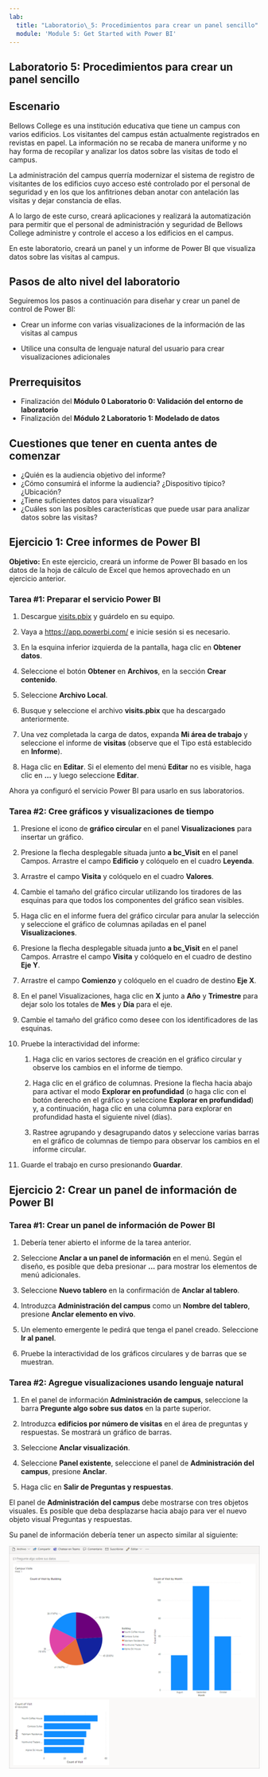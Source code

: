 ```yaml
---
lab:
  title: "Laboratorio\_5: Procedimientos para crear un panel sencillo"
  module: 'Module 5: Get Started with Power BI'
---
```


## <a name="lab-5-how-to-build-a-simple-dashboard"></a>Laboratorio 5: Procedimientos para crear un panel sencillo

## <a name="scenario"></a>Escenario

Bellows College es una institución educativa que tiene un campus con varios edificios. Los visitantes del campus están actualmente registrados en revistas en papel. La información no se recaba de manera uniforme y no hay forma de recopilar y analizar los datos sobre las visitas de todo el campus.

La administración del campus querría modernizar el sistema de registro de visitantes de los edificios cuyo acceso esté controlado por el personal de seguridad y en los que los anfitriones deban anotar con antelación las visitas y dejar constancia de ellas.

A lo largo de este curso, creará aplicaciones y realizará la automatización para permitir que el personal de administración y seguridad de Bellows College administre y controle el acceso a los edificios en el campus.

En este laboratorio, creará un panel y un informe de Power BI que visualiza datos sobre las visitas al campus.

## <a name="high-level-lab-steps"></a>Pasos de alto nivel del laboratorio

Seguiremos los pasos a continuación para diseñar y crear un panel de control de Power BI:

-   Crear un informe con varias visualizaciones de la información de las visitas al campus

-   Utilice una consulta de lenguaje natural del usuario para crear visualizaciones adicionales

## <a name="prerequisites"></a>Prerrequisitos

- Finalización del **Módulo 0 Laboratorio 0: Validación del entorno de laboratorio**
- Finalización del **Módulo 2 Laboratorio 1: Modelado de datos**

## <a name="things-to-consider-before-you-begin"></a>Cuestiones que tener en cuenta antes de comenzar

-   ¿Quién es la audiencia objetivo del informe?
-   ¿Cómo consumirá el informe la audiencia? ¿Dispositivo típico? ¿Ubicación?
-   ¿Tiene suficientes datos para visualizar?
-   ¿Cuáles son las posibles características que puede usar para analizar datos sobre las visitas?

## <a name="exercise-1-create-power-bi-report"></a>Ejercicio 1: Cree informes de Power BI

**Objetivo:** En este ejercicio, creará un informe de Power BI basado en los datos de la hoja de cálculo de Excel que hemos aprovechado en un ejercicio anterior.

### <a name="task-1-prepare-power-bi-service"></a>Tarea \#1: Preparar el servicio Power BI

1.  Descargue [visits.pbix](https://github.com/MicrosoftLearning/PL-900-Microsoft-Power-Platform-Fundamentals/raw/master/Allfiles/visits.pbix) y guárdelo en su equipo.

2.  Vaya a <https://app.powerbi.com/> e inicie sesión si es necesario.

3.  En la esquina inferior izquierda de la pantalla, haga clic en **Obtener datos**.

4.  Seleccione el botón **Obtener** en **Archivos**, en la sección **Crear contenido**.

5.  Seleccione **Archivo Local**.

6.  Busque y seleccione el archivo **visits.pbix** que ha descargado anteriormente.

7.  Una vez completada la carga de datos, expanda **Mi área de trabajo** y seleccione el informe de **visitas** (observe que el Tipo está establecido en **Informe**).

8.  Haga clic en **Editar**. Si el elemento del menú **Editar** no es visible, haga clic en **...** y luego seleccione **Editar**.

Ahora ya configuró el servicio Power BI para usarlo en sus laboratorios.

### <a name="task-2-create-chart-and-time-visualizations"></a>Tarea \#2: Cree gráficos y visualizaciones de tiempo

1.  Presione el icono de **gráfico circular** en el panel **Visualizaciones** para insertar un gráfico.

2.  Presione la flecha desplegable situada junto **a bc_Visit** en el panel Campos. Arrastre el campo **Edificio** y colóquelo en el cuadro **Leyenda**.

3.  Arrastre el campo **Visita** y colóquelo en el cuadro **Valores**.

4.  Cambie el tamaño del gráfico circular utilizando los tiradores de las esquinas para que todos los componentes del gráfico sean visibles.

5.  Haga clic en el informe fuera del gráfico circular para anular la selección y seleccione el gráfico de columnas apiladas en el panel **Visualizaciones**.

6.  Presione la flecha desplegable situada junto **a bc_Visit** en el panel Campos. Arrastre el campo **Visita** y colóquelo en el cuadro de destino **Eje Y**.

7.  Arrastre el campo **Comienzo** y colóquelo en el cuadro de destino **Eje X**.

8.  En el panel Visualizaciones, haga clic en **X** junto a **Año** y **Trimestre** para dejar solo los totales de **Mes** y **Día** para el eje.

9.  Cambie el tamaño del gráfico como desee con los identificadores de las esquinas.

10. Pruebe la interactividad del informe:

    1.  Haga clic en varios sectores de creación en el gráfico circular y observe los cambios en el informe de tiempo.

    2.  Haga clic en el gráfico de columnas. Presione la flecha hacia abajo para activar el modo **Explorar en profundidad** (o haga clic con el botón derecho en el gráfico y seleccione **Explorar en profundidad**) y, a continuación, haga clic en una columna para explorar en profundidad hasta el siguiente nivel (días).

    3.  Rastree agrupando y desagrupando datos y seleccione varias barras en el gráfico de columnas de tiempo para observar los cambios en el informe circular.

11. Guarde el trabajo en curso presionando **Guardar**.

## <a name="exercise-2-create-power-bi-dashboard"></a>Ejercicio 2: Crear un panel de información de Power BI

### <a name="task-1-create-power-bi-dashboard"></a>Tarea \#1: Crear un panel de información de Power BI

1.  Debería tener abierto el informe de la tarea anterior.

2.  Seleccione **Anclar a un panel de información** en el menú. Según el diseño, es posible que deba presionar **...** para mostrar los elementos de menú adicionales.

3.  Seleccione **Nuevo tablero** en la confirmación de **Anclar al tablero**.

4.  Introduzca **Administración del campus** como un **Nombre del tablero**, presione **Anclar elemento en vivo**.

5.  Un elemento emergente le pedirá que tenga el panel creado. Seleccione **Ir al panel**.

6.  Pruebe la interactividad de los gráficos circulares y de barras que se muestran.

### <a name="task-2-add-visualizations-using-natural-language"></a>Tarea \#2: Agregue visualizaciones usando lenguaje natural

1.  En el panel de información **Administración de campus**, seleccione la barra **Pregunte algo sobre sus datos** en la parte superior.

2.  Introduzca **edificios por número de visitas** en el área de preguntas y respuestas. Se mostrará un gráfico de barras.

3.  Seleccione **Anclar visualización**.

4.  Seleccione **Panel existente**, seleccione el panel de **Administración del campus**, presione **Anclar**.

5.  Haga clic en **Salir de Preguntas y respuestas**.

El panel de **Administración del campus** debe mostrarse con tres objetos visuales. Es posible que deba desplazarse hacia abajo para ver el nuevo objeto visual Preguntas y respuestas.

Su panel de información debería tener un aspecto similar al siguiente:

![](media/5-powerbi-result.png)
